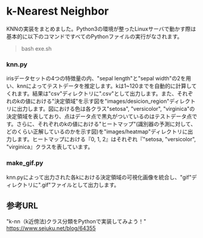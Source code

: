 # k-Nearest Neighbor
KNNの実装をまとめました。Python3の環境が整ったLinuxサーバで動かす際は基本的に以下のコマンドですべてのPythonファイルの実行がなされます。

> bash exe.sh

### knn.py
irisデータセットの4つの特徴量の内、"sepal length"と"sepal width"の2を用い、knnによってテストデータを推定します。kは1~120までを自動的に計算してくれます。結果は"csv"ディレクトリに".csv"として出力します。また、それぞれのkの値における"決定領域"を示す図を"images/desicion_region"ディレクトリに出力します。図における色は各クラス"setosa", "versicolor", "virginica"の決定領域を表しており、点はデータ点で黒丸がついているのはテストデータ点です。さらに、それぞれのkの値における"ヒートマップ"(識別器の予測に対して、どのくらい正解しているのかを示す図)を"images/heatmap"ディレクトリに出力します。ヒートマップにおける『0, 1, 2』はそれぞれ『"setosa, "versicolor", "virginica』クラスを表しています。

### make_gif.py
knn.pyによって出力された各kにおける決定領域の可視化画像を統合し、"gif"ディレクトリに".gif"ファイルとして出力します。

## 参考URL
"k-nn（k近傍法)クラス分類をPythonで実装してみよう！"  
 https://www.sejuku.net/blog/64355
